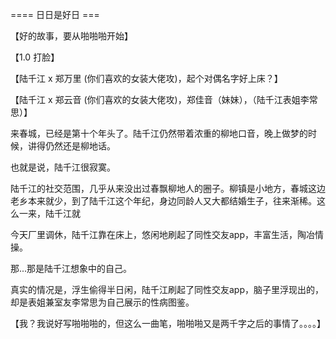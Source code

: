 


==== 日日是好日  ===


【好的故事，要从啪啪啪开始】

【1.0 打脸】

【陆千江 x 郑万里 (你们喜欢的女装大佬攻)，起个对偶名字好上床？】

【陆千江 x 郑云音 (你们喜欢的女装大佬攻)，郑佳音（妹妹），（陆千江表姐李常思）】

来春城，已经是第十个年头了。陆千江仍然带着浓重的柳地口音，晚上做梦的时候，讲得仍然还是柳地话。

也就是说，陆千江很寂寞。

陆千江的社交范围，几乎从来没出过春飘柳地人的圈子。柳镇是小地方，春城这边老乡本来就少，到了陆千江这个年纪，身边同龄人又大都结婚生子，往来渐稀。这么一来，陆千江就

今天厂里调休，陆千江靠在床上，悠闲地刷起了同性交友app，丰富生活，陶冶情操。

那...那是陆千江想象中的自己。

真实的情况是，浮生偷得半日闲，陆千江刷起了同性交友app，脑子里浮现出的，却是表姐兼室友李常思为自己展示的性病图鉴。

【我？我说好写啪啪啪的，但这么一曲笔，啪啪啪又是两千字之后的事情了。。。。】